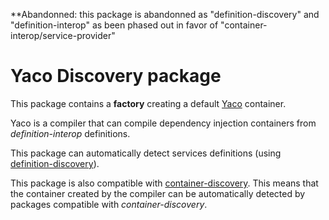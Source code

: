 **Abandonned: this package is abandonned as "definition-discovery" and "definition-interop" as been phased out in favor of "container-interop/service-provider"

Yaco Discovery package
======================

This package contains a **factory** creating a default [Yaco](https://github.com/thecodingmachine/yaco) container.

Yaco is a compiler that can compile dependency injection containers from *definition-interop* definitions.

This package can automatically detect services definitions (using [definition-discovery](https://github.com/thecodingmachine/definition-discovery)).

This package is also compatible with [container-discovery](https://github.com/thecodingmachine/container-discovery). This means that the container created by the compiler can be automatically detected by packages compatible with *container-discovery*.
